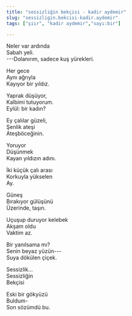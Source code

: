 ```yaml
---
title: "sessizliğin bekçisi - kadir aydemir"
slug: "sessizligin.bekcisi-kadir.aydemir"
tags: ["şiir", "kadir aydemir","sayı:bir"]

---
```



Neler var ardında  
Sabah yeli.\
---Dolanırım, sadece kuş yürekleri.

Her gece\
Aynı ağrıyla\
Kayıyor bir yıldız.

Yaprak düşüyor,\
Kalbimi tutuyorum.\
Eylül: bir kadın?

Ey çalılar güzeli,\
Şenlik ateşi\
Ateşböceğinin.

Yoruyor\
Düşünmek\
Kayan yıldızın adını.

İki küçük çalı arası\
Korkuyla yükselen\
Ay.

Güneş\
Bırakıyor gülüşünü\
Üzerinde, taşın.

Uçuşup duruyor kelebek\
Akşam oldu\
Vaktim az.

Bir yanılsama mı?\
Senin beyaz yüzün---\
Suya dökülen çiçek.

Sessizlik...\
Sessizliğin\
Bekçisi

Eski bir gökyüzü\
Buldum-\
Son sözümdü bu.
